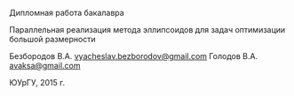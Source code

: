 Дипломная работа бакалавра

Параллельная реализация метода эллипсоидов для задач оптимизации большой размерности

Безбородов В.А. vyacheslav.bezborodov@gmail.com
Голодов В.А. avaksa@gmail.com

ЮУрГУ, 2015 г.
